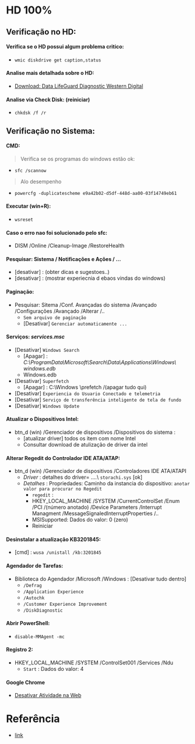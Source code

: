# HD 100%

## Verificação no HD:
#### Verifica se o HD possui algum problema critico:
- `wmic diskdrive get caption,status`

#### Analise mais detalhada sobre o HD:
- [Download: Data LifeGuard Diagnostic Western Digital](https://support.wdc.com/downloads.aspx?p=3)

#### Analise via Check Disk: (reiniciar)
- `chkdsk /f /r`

## Verificação no Sistema:
#### CMD:
> Verifica se os programas do windows estão ok:
  - `sfc /scannow`
  
> Alo desempenho
- `powercfg -duplicatescheme e9a42b02-d5df-448d-aa00-03f14749eb61`


#### Executar (win+R):
- `wsreset`

#### Caso o erro nao foi solucionado pelo sfc:
- DISM /Online /Cleanup-Image /RestoreHealth

#### Pesquisar: Sistema / Notificações e Ações / ...
- [desativar] : (obter dicas e sugestoes..) 
- [desativar] : (mostrar experiecnia d ebaos vindas do windows)

#### Paginação:
- Pesquisar: Sitema /Conf. Avançadas do sistema /Avançado /Configurações /Avançado /Alterar /..
  - `Sem arquivo de paginação`
  - [Desativar] `Gerenciar automaticamente ...`

#### Serviços: *services.msc*
- [Desativar] `Windows Search`
  - [Apagar] : _C:\ProgramData\Microsoft\Search\Data\Applications\Windows\ windows.edb_
  - Windows.edb
- [Desativar] `Superfetch`
  - [Apagar] : C:\Windows \prefetch /(apagar tudo qui)
- [Desativar] `Experiencia do Usuario Conectado e telemetria` 
- [Desativar] `Serviço de transferência inteligente de tela de fundo`
- [Desativar] `Windows Update`


#### Atualizar o Dispositivos Intel:
- btn_d (win) /Gerenciador de dispositivos /Dispositivos do sistema :
  - [atualizar driver] todos os item com nome Intel 
  - Consultar download de atulização de driver da intel


#### Alterar Regedit do Controlador IDE ATA/ATAP:
- btn_d (win) /Gerenciador de dispositivos /Controladores IDE ATA/ATAPI
  - *Driver* : detalhes do driver= ....\ `storachi.sys` [ok]
  - *Detalhes* : Propriedades: Caminho da instancia do dispositivo: `anotar valor para procurar no Regedit`
    - `regedit` : 
    - HKEY_LOCAL_MACHINE /SYSTEM /CurrentControlSet /Enum /PCI /(número anotado) /Device Parameters /Interrupt Managment /MessageSignaledInterruptProperties /..
    - MSISupported: Dados do valor: 0 (zero)
    - Reiniciar
      
#### Desinstalar a atualização KB3201845:
  - [cmd] : `wusa /unistall /kb:3201845`

#### Agendador de Tarefas:
- Biblioteca do Agendador /Microsoft /Windows : [Desativar tudo dentro]
  - `/Defrag`
  - `/Application Experience`
  - `/Autochk`
  - `/Customer Experience Improvement`
  - `/DiskDiagnostic`

#### Abrir PowerShell:
- `disable-MMAgent -mc`

#### Registro 2:
- HKEY_LOCAL_MACHINE /SYSTEM  /ControlSet001 /Services /Ndu 
  - `Start` : Dados do valor: 4


#### Google Chrome
- [Desativar Atividade na Web](https://myactivity.google.com/activitycontrols)

# Referência
- [link](https://www.youtube.com/watch?v=qWESrvP_uU8)
